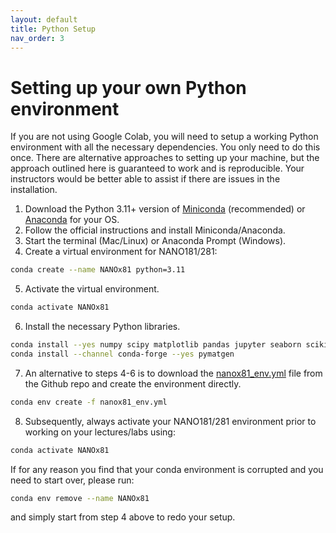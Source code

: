 ```yaml
---
layout: default
title: Python Setup
nav_order: 3
---
```


# Setting up your own Python environment

If you are not using Google Colab, you will need to setup a working Python environment with all the necessary 
dependencies. You only need to do this once. There are alternative approaches to setting up your machine, but the 
approach outlined here is guaranteed to work and is reproducible. Your instructors would be better able to assist if 
there are issues in the installation.

1. Download the Python 3.11+ version of [Miniconda](https://docs.conda.io/en/latest/miniconda.html) 
   (recommended) or [Anaconda](https://www.anaconda.com/distribution/) for your OS.
2. Follow the official instructions and install Miniconda/Anaconda.
3. Start the terminal (Mac/Linux) or Anaconda Prompt (Windows).
4. Create a virtual environment for NANO181/281:
```bash
conda create --name NANOx81 python=3.11
```
5. Activate the virtual environment.
```bash
conda activate NANOx81
```
6. Install the necessary Python libraries.
```bash
conda install --yes numpy scipy matplotlib pandas jupyter seaborn scikit-learn
conda install --channel conda-forge --yes pymatgen
```
7. An alternative to steps 4-6 is to download the [nanox81_env.yml](https://raw.githubusercontent.com/materialsvirtuallab/NANO281/master/nanox81_env.yml) 
   file from the Github repo and create the environment directly.
```bash
conda env create -f nanox81_env.yml
```
8. Subsequently, always activate your NANO181/281 environment prior to working on
   your lectures/labs using:
```bash
conda activate NANOx81
```

If for any reason you find that your conda environment is corrupted and you
need to start over, please run:
```bash
conda env remove --name NANOx81
```
and simply start from step 4 above to redo your setup.
